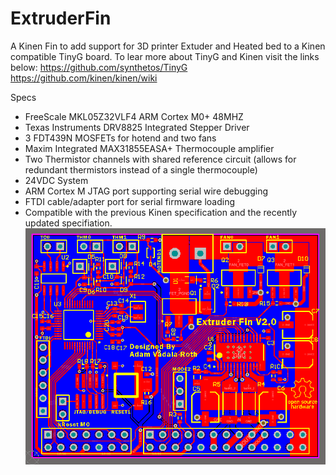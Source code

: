 ExtruderFin
===========

A Kinen Fin to add support for 3D printer Extuder and Heated bed to a Kinen compatible TinyG board.
To lear more about TinyG and Kinen visit the links below:
https://github.com/synthetos/TinyG
https://github.com/kinen/kinen/wiki

Specs
- FreeScale MKL05Z32VLF4 ARM Cortex M0+ 48MHZ
- Texas Instruments DRV8825 Integrated Stepper Driver
- 3 FDT439N MOSFETs for hotend and two fans
- Maxim Integrated MAX31855EASA+ Thermocouple amplifier
- Two Thermistor channels with shared reference circuit (allows for redundant thermistors instead of a single thermocouple)
- 24VDC System
- ARM Cortex M JTAG port supporting serial wire debugging
- FTDI cable/adapter port for serial firmware loading
- Compatible with the previous Kinen specification and the recently updated specifiation.
![Prototype 1](/V1.2%20Final.png)
